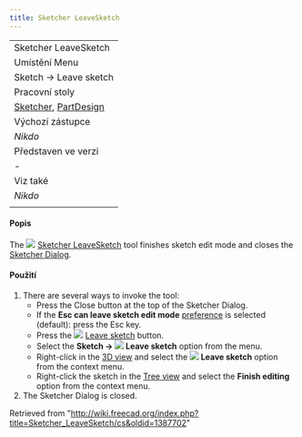 ```yaml
---
title: Sketcher LeaveSketch
---
```

|  |
| --- |
| Sketcher LeaveSketch |
| Umístění Menu |
| Sketch → Leave sketch |
| Pracovní stoly |
| [Sketcher](/Sketcher_Workbench/cs "Sketcher Workbench/cs"), [PartDesign](/PartDesign_Workbench/cs "PartDesign Workbench/cs") |
| Výchozí zástupce |
| *Nikdo* |
| Představen ve verzi |
| - |
| Viz také |
| *Nikdo* |
|  |

#### Popis

The ![](/images/Sketcher_LeaveSketch.svg) [Sketcher LeaveSketch](/Sketcher_LeaveSketch "Sketcher LeaveSketch") tool finishes sketch edit mode and closes the [Sketcher Dialog](/Sketcher_Dialog "Sketcher Dialog").

#### Použití

1. There are several ways to invoke the tool:
   * Press the Close button at the top of the Sketcher Dialog.
   * If the **Esc can leave sketch edit mode** [preference](/Sketcher_Preferences#General "Sketcher Preferences") is selected (default): press the Esc key.
   * Press the ![](/images/Sketcher_LeaveSketch.svg) [Leave sketch](/Sketcher_LeaveSketch "Sketcher LeaveSketch") button.
   * Select the **Sketch → ![](/images/Sketcher_LeaveSketch.svg) Leave sketch** option from the menu.
   * Right-click in the [3D view](/3D_view "3D view") and select the **![](/images/Sketcher_LeaveSketch.svg) Leave sketch** option from the context menu.
   * Right-click the sketch in the [Tree view](/Tree_view "Tree view") and select the **Finish editing** option from the context menu.
2. The Sketcher Dialog is closed.

Retrieved from "<http://wiki.freecad.org/index.php?title=Sketcher_LeaveSketch/cs&oldid=1387702>"